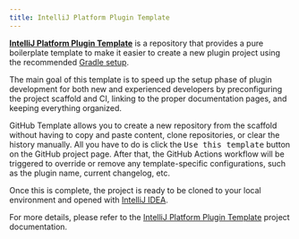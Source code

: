 ```yaml
---
title: IntelliJ Platform Plugin Template
---
```

<!-- Copyright 2000-2020 JetBrains s.r.o. and other contributors. Use of this source code is governed by the Apache 2.0 license that can be found in the LICENSE file. -->

[**IntelliJ Platform Plugin Template**][gh:ippt] is a repository that provides a pure boilerplate template to make it easier to create a new plugin project using the recommended [Gradle setup](/tutorials/gradle_build_system.md).

The main goal of this template is to speed up the setup phase of plugin development for both new and experienced developers by preconfiguring the project scaffold and CI, linking to the proper documentation pages, and keeping everything organized.

GitHub Template allows you to create a new repository from the scaffold without having to copy and paste content, clone repositories, or clear the history manually.
All you have to do is click the <kbd>Use this template</kbd> button on the GitHub project page.
After that, the GitHub Actions workflow will be triggered to override or remove any template-specific configurations, such as the plugin name, current changelog, etc.

Once this is complete, the project is ready to be cloned to your local environment and opened with [IntelliJ IDEA][jb:download-ij].

For more details, please refer to the [IntelliJ Platform Plugin Template][gh:ippt] project documentation.

[gh:ippt]: https://github.com/JetBrains/intellij-platform-plugin-template
[jb:download-ij]: https://www.jetbrains.com/idea/download
